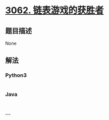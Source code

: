 # [3062. 链表游戏的获胜者](https://leetcode.cn/problems/winner-of-the-linked-list-game)



## 题目描述

<!-- 这里写题目描述 -->

None

## 解法

<!-- 这里可写通用的实现逻辑 -->

<!-- tabs:start -->

### **Python3**

<!-- 这里可写当前语言的特殊实现逻辑 -->

```python

```

### **Java**

<!-- 这里可写当前语言的特殊实现逻辑 -->

```java

```

### **...**

```

```

<!-- tabs:end -->
